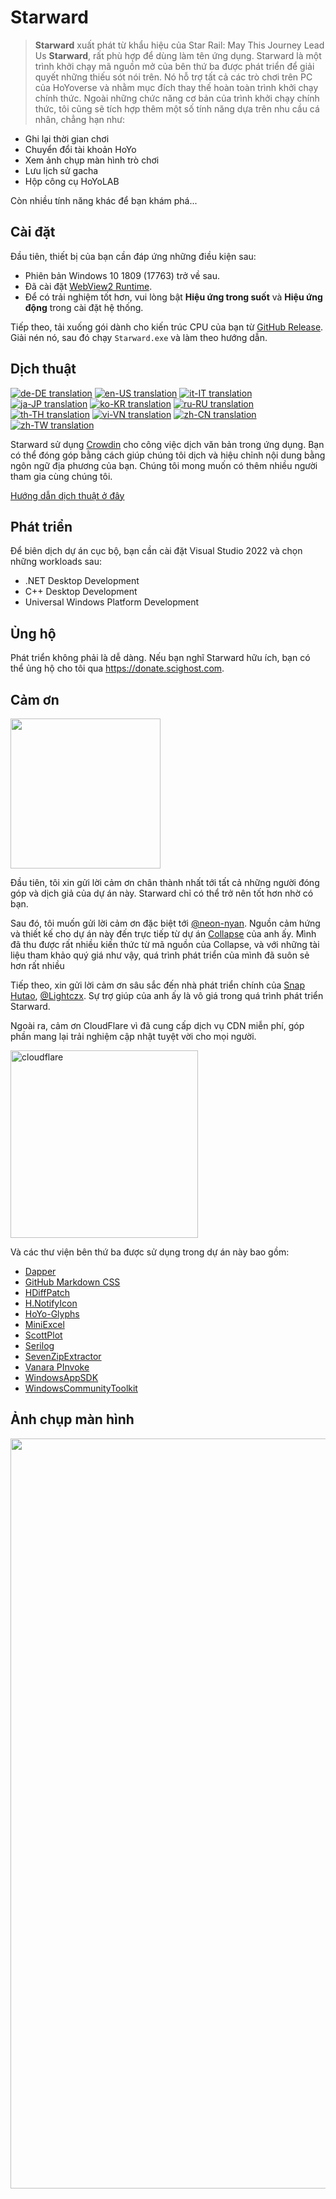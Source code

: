 # Starward

> **Starward** xuất phát từ khẩu hiệu của Star Rail: May This Journey Lead Us **Starward**, rất phù hợp để dùng làm tên ứng dụng.
Starward là một trình khởi chạy mã nguồn mở của bên thứ ba được phát triển để giải quyết những thiếu sót nói trên. Nó hỗ trợ tất cả các trò chơi 
trên PC của HoYoverse và nhằm mục đích thay thế hoàn toàn trình khởi chạy chính thức. Ngoài những chức năng cơ bản của trình khởi chạy chính thức, tôi cũng sẽ tích hợp thêm một số tính năng dựa trên nhu cầu cá nhân, chẳng hạn như:

- Ghi lại thời gian chơi
- Chuyển đổi tài khoản HoYo
- Xem ảnh chụp màn hình trò chơi
- Lưu lịch sử gacha
- Hộp công cụ HoYoLAB

Còn nhiều tính năng khác để bạn khám phá...

## Cài đặt

Đầu tiên, thiết bị của bạn cần đáp ứng những điều kiện sau:

- Phiên bản Windows 10 1809 (17763) trở về sau.
- Đã cài đặt [WebView2 Runtime](https://developer.microsoft.com/microsoft-edge/webview2).
- Để có trải nghiệm tốt hơn, vui lòng bật **Hiệu ứng trong suốt** và **Hiệu ứng động** trong cài đặt hệ thống.

Tiếp theo, tải xuống gói dành cho kiến ​​trúc CPU của bạn từ [GitHub Release](https://github.com/Scighost/Starward/releases). Giải nén nó, sau đó chạy `Starward.exe` và làm theo hướng dẫn.

## Dịch thuật

[![de-DE translation](https://img.shields.io/badge/dynamic/json?color=blue&label=de-DE&style=flat&logo=crowdin&query=%24.progress.0.data.translationProgress&url=https%3A%2F%2Fbadges.awesome-crowdin.com%2Fstats-15878835-595799.json)](https://crowdin.com/project/starward/de)
[![en-US translation](https://img.shields.io/badge/any_text-100%25-blue?logo=crowdin&label=en-US)](https://crowdin.com/project/starward)
[![it-IT translation](https://img.shields.io/badge/dynamic/json?color=blue&label=it-IT&style=flat&logo=crowdin&query=%24.progress.2.data.translationProgress&url=https%3A%2F%2Fbadges.awesome-crowdin.com%2Fstats-15878835-595799.json)](https://crowdin.com/project/starward/it)
[![ja-JP translation](https://img.shields.io/badge/dynamic/json?color=blue&label=ja-JP&style=flat&logo=crowdin&query=%24.progress.3.data.translationProgress&url=https%3A%2F%2Fbadges.awesome-crowdin.com%2Fstats-15878835-595799.json)](https://crowdin.com/project/starward/ja)
[![ko-KR translation](https://img.shields.io/badge/dynamic/json?color=blue&label=ko-KR&style=flat&logo=crowdin&query=%24.progress.4.data.translationProgress&url=https%3A%2F%2Fbadges.awesome-crowdin.com%2Fstats-15878835-595799.json)](https://crowdin.com/project/starward/ko)
[![ru-RU translation](https://img.shields.io/badge/dynamic/json?color=blue&label=ru-RU&style=flat&logo=crowdin&query=%24.progress.5.data.translationProgress&url=https%3A%2F%2Fbadges.awesome-crowdin.com%2Fstats-15878835-595799.json)](https://crowdin.com/project/starward/ru)
[![th-TH translation](https://img.shields.io/badge/dynamic/json?color=blue&label=th-TH&style=flat&logo=crowdin&query=%24.progress.6.data.translationProgress&url=https%3A%2F%2Fbadges.awesome-crowdin.com%2Fstats-15878835-595799.json)](https://crowdin.com/project/starward/th)
[![vi-VN translation](https://img.shields.io/badge/dynamic/json?color=blue&label=vi-VN&style=flat&logo=crowdin&query=%24.progress.7.data.translationProgress&url=https%3A%2F%2Fbadges.awesome-crowdin.com%2Fstats-15878835-595799.json)](https://crowdin.com/project/starward/vi)
[![zh-CN translation](https://img.shields.io/badge/dynamic/json?color=blue&label=zh-CN&style=flat&logo=crowdin&query=%24.progress.8.data.translationProgress&url=https%3A%2F%2Fbadges.awesome-crowdin.com%2Fstats-15878835-595799.json)](https://crowdin.com/project/starward/zh-CN)
[![zh-TW translation](https://img.shields.io/badge/dynamic/json?color=blue&label=zh-TW&style=flat&logo=crowdin&query=%24.progress.9.data.translationProgress&url=https%3A%2F%2Fbadges.awesome-crowdin.com%2Fstats-15878835-595799.json)](https://crowdin.com/project/starward/zh-TW)

Starward sử dụng [Crowdin](https://crowdin.com/project/starward) cho công việc dịch văn bản trong ứng dụng. Bạn có thể đóng góp bằng cách giúp chúng tôi dịch và hiệu chỉnh nội dung bằng ngôn ngữ địa phương của bạn. Chúng tôi mong muốn có thêm nhiều người tham gia cùng chúng tôi.

[Hướng dẫn dịch thuật ở đây](./docs/Localization.md)

## Phát triển

Để biên dịch dự án cục bộ, bạn cần cài đặt Visual Studio 2022 và chọn những workloads sau:

- .NET Desktop Development
- C++ Desktop Development
- Universal Windows Platform Development

## Ủng hộ

Phát triển không phải là dễ dàng. Nếu bạn nghĩ Starward hữu ích, bạn có thể ủng hộ cho tôi qua https://donate.scighost.com.

## Cảm ơn

<picture>
    <source srcset="https://github.com/Scighost/Starward/assets/61003590/9d369ec3-ab7c-408f-88c2-11bfe4453208" type="image/avif" />
    <img src="https://github.com/Scighost/Starward/assets/61003590/44552992-e2c5-451f-9c2a-73176e8e4e93" width="240px" />
</picture>

Đầu tiên, tôi xin gửi lời cảm ơn chân thành nhất tới tất cả những người đóng góp và dịch giả của dự án này. Starward chỉ có thể trở nên tốt hơn nhờ có bạn.

Sau đó, tôi muốn gửi lời cảm ơn đặc biệt tới [@neon-nyan](https://github.com/neon-nyan). Nguồn cảm hứng và thiết kế cho dự án này đến trực tiếp từ dự án [Collapse](https://github.com/neon-nyan/Collapse) của anh ấy. Mình đã thu được rất nhiều kiến ​​thức từ mã nguồn của Collapse, và với những tài liệu tham khảo quý giá như vậy, quá trình phát triển của mình đã suôn sẻ hơn rất nhiều

Tiếp theo, xin gửi lời cảm ơn sâu sắc đến nhà phát triển chính của [Snap Hutao](https://github.com/DGP-Studio/Snap.Hutao), [@Lightczx](https://github.com/Lightczx). Sự trợ giúp của anh ấy là vô giá trong quá trình phát triển Starward.

Ngoài ra, cảm ơn CloudFlare vì đã cung cấp dịch vụ CDN miễn phí, góp phần mang lại trải nghiệm cập nhật tuyệt vời cho mọi người.

<img alt="cloudflare" width="300px" src="https://user-images.githubusercontent.com/61003590/246605903-f19b5ae7-33f8-41ac-8130-6d0069fde27a.png" />

Và các thư viện bên thứ ba được sử dụng trong dự án này bao gồm:

- [Dapper](https://github.com/DapperLib/Dapper)
- [GitHub Markdown CSS](https://github.com/sindresorhus/github-markdown-css)
- [HDiffPatch](https://github.com/sisong/HDiffPatch)
- [H.NotifyIcon](https://github.com/HavenDV/H.NotifyIcon)
- [HoYo-Glyphs](https://github.com/SpeedyOrc-C/HoYo-Glyphs)
- [MiniExcel](https://github.com/mini-software/MiniExcel)
- [ScottPlot](https://github.com/ScottPlot/ScottPlot)
- [Serilog](https://github.com/serilog/serilog)
- [SevenZipExtractor](https://github.com/adoconnection/SevenZipExtractor)
- [Vanara PInvoke](https://github.com/dahall/Vanara)
- [WindowsAppSDK](https://github.com/microsoft/WindowsAppSDK)
- [WindowsCommunityToolkit](https://github.com/CommunityToolkit/WindowsCommunityToolkit)

## Ảnh chụp màn hình

<img width="1200" src="https://github.com/user-attachments/assets/513eea8a-e0bb-450b-818b-5389dc9d40e8">
